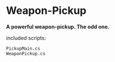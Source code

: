 # Weapon-Pickup
**A powerful weapon-pickup. The odd one.**

included scripts:
```
PickupMain.cs
WeaponPickup.cs
```